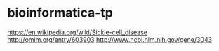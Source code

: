 # bioinformatica-tp

https://en.wikipedia.org/wiki/Sickle-cell_disease
http://omim.org/entry/603903
http://www.ncbi.nlm.nih.gov/gene/3043